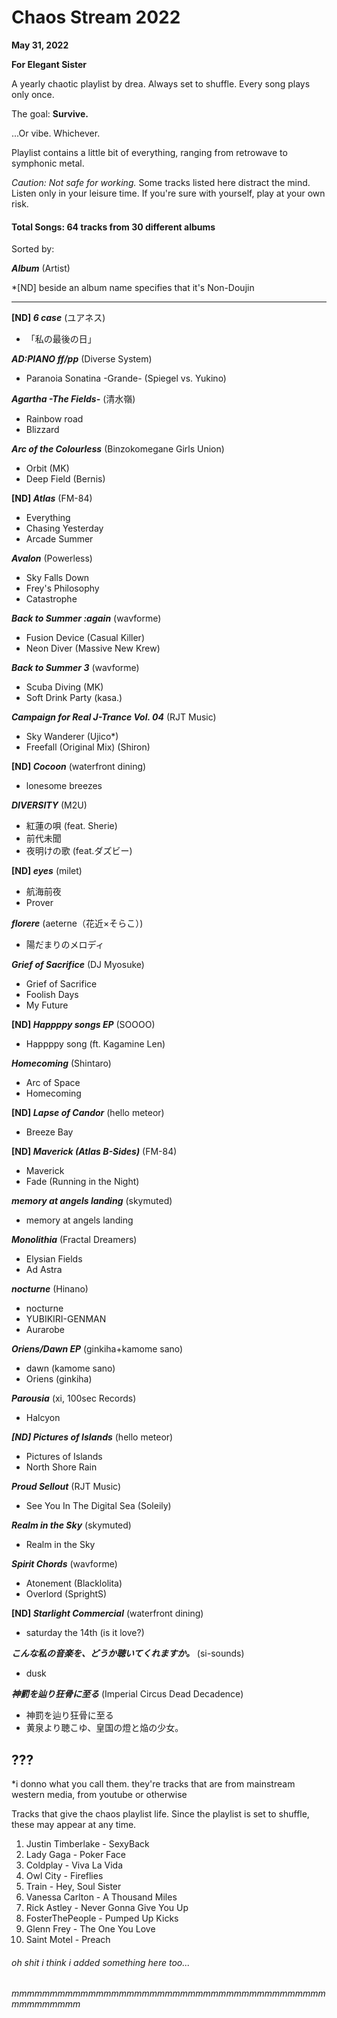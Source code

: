 
# Chaos Stream 2022
**May 31, 2022**

**For Elegant Sister**

A yearly chaotic playlist by drea. Always set to shuffle. Every song plays only once.

The goal: **Survive.**

...Or vibe. Whichever.

Playlist contains a little bit of everything, ranging from retrowave to symphonic metal.

_Caution: Not safe for working._ Some tracks listed here distract the mind. 
Listen only in your leisure time.
If you're sure with yourself, play at your own risk.

#### Total Songs: 64 tracks from 30 different albums

Sorted by:

**_Album_** (Artist)

*[ND] beside an album name specifies that it's Non-Doujin

-------------------------------------------------------------------------------------------------------------

**[ND] _6 case_** (ユアネス)
- 「私の最後の日」

**_AD:PIANO ff/pp_** (Diverse System)
- Paranoia Sonatina -Grande- (Spiegel vs. Yukino)

**_Agartha -The Fields-_** (清水嶺)
- Rainbow road
- Blizzard

**_Arc of the Colourless_** (Binzokomegane Girls Union)
- Orbit (MK)
- Deep Field (Bernis)

**[ND] _Atlas_** (FM-84)
 - Everything
 - Chasing Yesterday
 - Arcade Summer

**_Avalon_** (Powerless)
- Sky Falls Down
- Frey's Philosophy
- Catastrophe

**_Back to Summer :again_** (wavforme)
- Fusion Device (Casual Killer)
- Neon Diver (Massive New Krew)

**_Back to Summer 3_** (wavforme)
- Scuba Diving (MK)
- Soft Drink Party (kasa.)

**_Campaign for Real J-Trance Vol. 04_** (RJT Music)
- Sky Wanderer (Ujico*)
- Freefall (Original Mix) (Shiron)

**[ND] _Cocoon_** (waterfront dining)
- lonesome breezes

**_DIVERSITY_** (M2U)
- 紅蓮の唄 (feat. Sherie)
- 前代未聞
- 夜明けの歌 (feat.ダズビー)

**[ND] _eyes_** (milet)
- 航海前夜
- Prover

**_florere_** (aeterne（花近×そらこ）)
- 陽だまりのメロディ

**_Grief of Sacrifice_** (DJ Myosuke)
- Grief of Sacrifice
- Foolish Days
- My Future

**[ND] _Happppy songs EP_** (SOOOO)
- Happppy song (ft. Kagamine Len)

**_Homecoming_** (Shintaro)
- Arc of Space
- Homecoming

**[ND] _Lapse of Candor_** (hello meteor)
- Breeze Bay

**[ND] _Maverick (Atlas B-Sides)_** (FM-84)
- Maverick
- Fade (Running in the Night)

**_memory at angels landing_** (skymuted)
- memory at angels landing

**_Monolithia_** (Fractal Dreamers)
- Elysian Fields
- Ad Astra

**_nocturne_** (Hinano)
- nocturne
- YUBIKIRI-GENMAN
- Aurarobe

**_Oriens/Dawn EP_** (ginkiha+kamome sano)
- dawn (kamome sano)
- Oriens (ginkiha)

**_Parousia_** (xi, 100sec Records)
- Halcyon

**_[ND] Pictures of Islands_** (hello meteor)
- Pictures of Islands
- North Shore Rain

**_Proud Sellout_** (RJT Music)
- See You In The Digital Sea (Soleily)

**_Realm in the Sky_** (skymuted)
- Realm in the Sky

**_Spirit Chords_** (wavforme)
- Atonement (Blacklolita)
- Overlord (SprightS)

**[ND] _Starlight Commercial_** (waterfront dining)
- saturday the 14th (is it love?)

**_こんな私の音楽を、どうか聴いてくれますか。_** (si-sounds)
- dusk

**_神罰を辿り狂骨に至る_** (Imperial Circus Dead Decadence)
- 神罰を辿り狂骨に至る
- 黄泉より聴こゆ、皇国の燈と焔の少女。

## ???
*i donno what you call them. they're tracks that are from mainstream western media, from youtube or otherwise

Tracks that give the chaos playlist life.
Since the playlist is set to shuffle, these may appear at any time.

1. Justin Timberlake - SexyBack
2. Lady Gaga - Poker Face
3. Coldplay - Viva La Vida
4. Owl City - Fireflies
5. Train - Hey, Soul Sister
6. Vanessa Carlton - A Thousand Miles
7. Rick Astley - Never Gonna Give You Up
8. FosterThePeople - Pumped Up Kicks
9. Glenn Frey - The One You Love
10. Saint Motel - Preach

###### oh shit i think i added something here too...
###### mmmmmmmmmmmmmmmmmmmmmmmmmmmmmmmmmmmmmmmmmmmmmmmmmm
